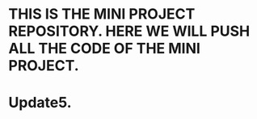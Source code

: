 # THIS IS THE MINI PROJECT REPOSITORY. HERE WE WILL PUSH ALL THE CODE OF THE MINI PROJECT.
# Update5.
